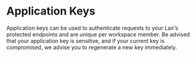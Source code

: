 # Application Keys

Application keys can be used to authenticate requests to your Lair’s protected endpoints and are unique per workspace member. Be advised that your application key is sensitive, and if your current key is compromised, we advise you to regenerate a new key immediately.

